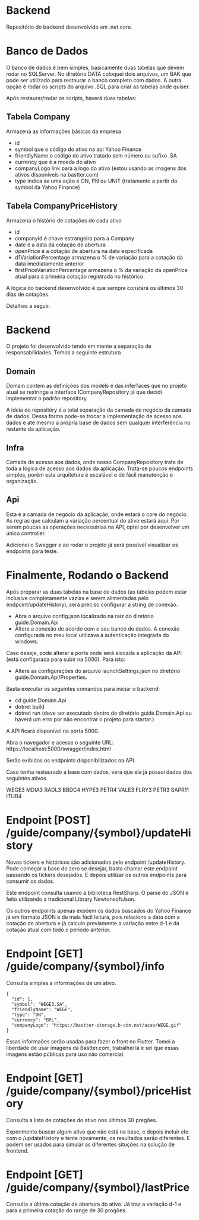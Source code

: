 # Backend
Repositório do backend desenvolvido em .net core.

# Banco de Dados
O banco de dados é bem simples, basicamente duas tabelas que devem rodar no SQLServer. No diretório DATA coloquei dois arquivos, um BAK que pode ser utilizado para restaurar o banco completo com dados. A outra opção é rodar os scripts do arquivo .SQL para criar as tabelas onde quiser.

Após restaurar/rodar os scripts, haverá duas tabelas:

## Tabela Company
Armazena as informações básicas da empresa
- id
- symbol que o código do ativo na api Yahoo Finance
- friendlyName o código do ativo tratado sem número ou sufixo .SA
- currency que é a moeda do ativo
- companyLogo link para a logo do ativo (estou usando as imagens dos ativos disponíveis na bastter.com)
- type indica se uma ação é ON, PN ou UNIT (tratamento a partir do symbol da Yahoo Finance)

## Tabela CompanyPriceHistory
Armazena o histório de cotações de cada ativo
- id
- companyId é chave estrangeira para a Company
- date é a data da cotação de abertura
- openPrice é a cotação de abertura na data especificada
- d1VariationPercentage armazena o % de variação para a cotação da data imediatamente anterior
- firstPriceVariationPercentage armazena o % da variação da openPrice atual para a primeira cotação registrada no histórico.

A lógica do backend desenvolvido é que sempre constará os últimos 30 dias de cotações.

Detalhes a seguir.

# Backend
O projeto foi desenvolvido tendo em mente a separação de responsabilidades. Temos a seguinte estrutura

## Domain
Domain contém as definições dos models e das inferfaces que no projeto atual se restringe a interface ICompanyRepository
já que decidi implementar o padrão repository.

A ideia do repositóry é a total separação da camada de negócio da camada de dados. Dessa forma pode-se trocar a implementação de acesso 
aos dados e até mesmo a própria base de dados sem qualquer interferência no restante da aplicação.

## Infra
Camada de acesso aos dados, onde nosso CompanyRepository trata de toda a lógica de acesso aos dados da aplicação. Trata-se poucos endpoints simples, porém esta arquitetura é escalável e de fácil manutenção e organização.

## Api
Esta é a camada de negócio da aplicação, onde estará o core do negócio. As regras que calculam a variação percentual do ativo estará aqui.
Por serem poucas as operações necessárias na API, optei por desenvolver um único controller.

Adicionei o Swegger e ao rodar o projeto já será possível visualizar os endpoints para teste.

# Finalmente, Rodando o Backend
Após preparar as duas tabelas na base de dados (as tabelas podem estar inclusive completamente 
vazias e serem alimentadas pelo endpoint/updateHistory), será preciso configurar a string de conexão.

- Abra o arquivo config.json localizado na raíz do diretório guide.Domain.Api
- Altere a conexão de acordo com o seu banco de dados. A conexão configurada no meu local utilizava a autenticação integrada do windows.

Caso deseje, pode alterar a porta onde será alocada a aplicação da API (está configurada para subir na 5000). Para isto:

- Altere as configurações do arquivo launchSettings.json no diretório guide.Domain.Api/Properties.

Basta executar os seguintes comandos para iniciar o backend:

- cd guide.Domain.Api
- dotnet build
- dotnet run (deve ser executado dentro do diretório guide.Domain.Api ou haverá um erro por não encontrar o projeto para startar.)

A API ficará disponível na porta 5000.

Abra o navegador e acesse o seguinte URL: https://localhost:5000/swagger/index.html

Serão exibidos os endpoints disponibilizados na API.

Caso tenha restaurado a base com dados, verá que ela já possui dados dos seguintes ativos 

WEGE3
MDIA3
RADL3
BBDC4
HYPE3
PETR4
VALE3
FLRY3
PETR3
SAPR11
ITUB4


# Endpoint [POST] /guide/company/{symbol}/updateHistory
Novos tickers e históricos são adicionados pelo endpoint /updateHistory. Pode começar a base do zero se desejar, basta
chamar este endpoint passando os tickers desejados. E depois utilizar os outros endpoints para consumir os dados.

Este endpoint consulta usando a biblioteca RestSharp. O parse do JSON é feito utilizando 
a tradicional Library NewtonsoftJson.

Os outros endpoints apenas expõem os dados buscados do Yahoo Finance já em formato JSON e de mais fácil leitura,
pois relaciono a data com a cotação de abertura e já calculo previamente a variação entre d-1 e da cotação atual com todo
o período anterior.

# Endpoint [GET] /guide/company/{symbol}/info
Consulta simples a informações de um ativo. 

```
{
  "id": 1,
  "symbol": "WEGE3.SA",
  "friendlyName": "WEGE",
  "type": "ON",
  "currency": "BRL",
  "companyLogo": "https://bastter-storage.b-cdn.net/acao/WEGE.gif"
}
```
Essas informaões serão usadas para fazer o front no Flutter. Tomei a liberdade de usar imagens da Bastter.com, trabalhei lá e sei que essas imagens estão públicas para uso não comercial.

# Endpoint [GET] /guide/company/{symbol}/priceHistory
Consulta a lista de cotações do ativo nos últimos 30 pregões.

Experimento buscar algum ativo que não está na base, e depois incluir ele com o /updateHistory e tente novamente, os resultados serão diferentes.
E podem ser usados para simular as diferentes situções na solução de frontend.

# Endpoint [GET] /guide/company/{symbol}/lastPrice
Consulta a última cotação de abertura do ativo. Já traz a variação d-1 e para a primeira cotação do range de 30 progões.





